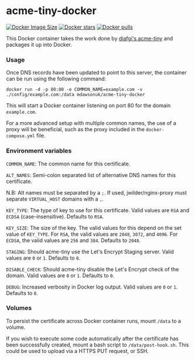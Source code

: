 # acme-tiny-docker

[![Docker Image Size](https://img.shields.io/docker/image-size/mdawsonuk/acme-tiny-docker?sort=semver)](https://hub.docker.com/r/mdawsonuk/acme-tiny-docker "Click to view the image on hub.docker.com")
[![Docker stars](https://img.shields.io/docker/stars/mdawsonuk/acme-tiny-docker.svg)](https://hub.docker.com/r/mdawsonuk/acme-tiny-docker "Click to view the image on hub.docker.com")
[![Docker pulls](https://img.shields.io/docker/pulls/mdawsonuk/acme-tiny-docker.svg)](https://hub.docker.com/r/mdawsonuk/acme-tiny-docker "Click to view the image on hub.docker.com")

This Docker container takes the work done by [diafgi's acme-tiny](https://github.com/diafygi/acme-tiny) and packages it up into Docker.

### Usage

Once DNS records have been updated to point to this server, the container can be run using the following command:

```console
docker run -d -p 80:80 -e COMMON_NAME=example.com -v ./config/example.com:/data mdawsonuk/acme-tiny-docker
```

This will start a Docker container listening on port 80 for the domain `example.com`. 

For a more advanced setup with multiple common names, the use of a proxy will be beneficial, such as the proxy included in the `docker-compose.yml` file.

### Environment variables

`COMMON_NAME`: The common name for this certificate.

`ALT_NAMES`: Semi-colon separated list of alternative DNS names for this certificate.

N.B: Alt names must be separated by a `;`. If used, jwilder/nginx-proxy must separate `VIRTUAL_HOST` domains with a `,`.

`KEY_TYPE`: The type of key to use for this certificate. Valid values are `RSA` and `ECDSA` (case-insensitive). Defaults to `RSA`.

`KEY_SIZE`: The size of the key. The valid values for this depend on the set value of `KEY_TYPE`. For `RSA`, the valid values are `2048`, `3072`, and `4096`. For `ECDSA`, the valid values are `256` and `384`. Defaults to `2048`. 

`STAGING`: Should acme-tiny use the Let's Encrypt Staging server. Valid values are `0` or `1`. Defaults to `0`.

`DISABLE_CHECK`: Should acme-tiny disable the Let's Encrypt check of the domain. Valid values are `0` or `1`. Defaults to `0`.

`DEBUG`: Increased verbosity in Docker log output. Valid values are `0` or `1`. Defaults to `0`.

### Volumes

To persist the certificate across Docker container runs, mount `/data` to a volume.

If you wish to execute some code automatically after the certificate has been successfully created, mount a bash script to `/data/post-hook.sh`. This could be used to upload via a HTTPS PUT request, or SSH.
